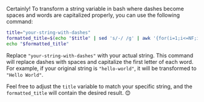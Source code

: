 Certainly! To transform a string variable in bash where dashes become spaces and words are capitalized properly, you can use the following command:

```bash
title="your-string-with-dashes"
formatted_title=$(echo "$title" | sed 's/-/ /g' | awk '{for(i=1;i<=NF;i++) $i=toupper(substr($i,1,1)) tolower(substr($i,2));}1')
echo "$formatted_title"
```

Replace `"your-string-with-dashes"` with your actual string. This command will replace dashes with spaces and capitalize the first letter of each word. For example, if your original string is `"hello-world"`, it will be transformed to `"Hello World"`.

Feel free to adjust the `title` variable to match your specific string, and the `formatted_title` will contain the desired result. 😊